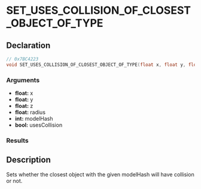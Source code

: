 # SET_USES_COLLISION_OF_CLOSEST_OBJECT_OF_TYPE

## Declaration
```cpp
// 0x7BC4223
void SET_USES_COLLISION_OF_CLOSEST_OBJECT_OF_TYPE(float x, float y, float z, float radius, int modelHash, bool usesCollision);
```

### Arguments
- **float:** x
- **float:** y
- **float:** z
- **float:** radius
- **int:** modelHash
- **bool:** usesCollision

### Results

## Description
Sets whether the closest object with the given modelHash will have collision or not.
